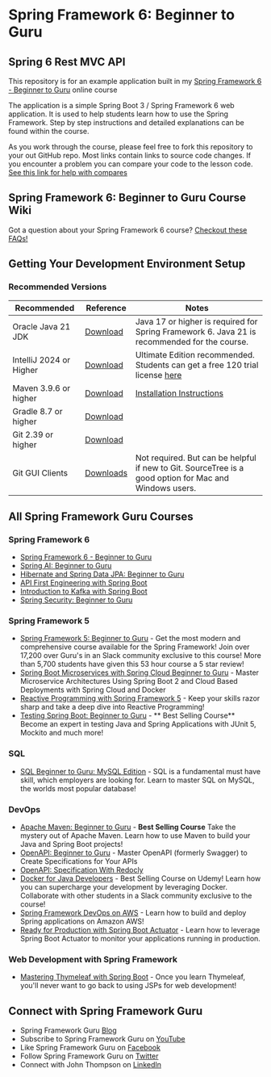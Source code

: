 # Spring Framework 6: Beginner to Guru
## Spring 6 Rest MVC API

This repository is for an example application built in my [Spring Framework 6 - Beginner to Guru](https://www.udemy.com/course/spring-framework-6-beginner-to-guru/?referralCode=2BD0B7B7B6B511D699A9) online course

The application is a simple Spring Boot 3 / Spring Framework 6 web application. It is used to help students learn how
to use the Spring Framework. Step by step instructions and detailed explanations can be found within the course.

As you work through the course, please feel free to fork this repository to your out GitHub repo. Most links contain links
to source code changes. If you encounter a problem you can compare your code to the lesson code. [See this link for help with compares](https://github.com/springframeworkguru/spring5webapp/wiki#getting-an-error-but-cannot-find-what-is-different-from-lesson-source-code)

## Spring Framework 6: Beginner to Guru Course Wiki
Got a question about your Spring Framework 6 course? [Checkout these FAQs!](https://github.com/springframeworkguru/spring5webapp/wiki)

## Getting Your Development Environment Setup
### Recommended Versions
| Recommended             | Reference                                                                                                                                                     | Notes                                                                                                                                                                                                                  |
|-------------------------|---------------------------------------------------------------------------------------------------------------------------------------------------------------|------------------------------------------------------------------------------------------------------------------------------------------------------------------------------------------------------------------------|
| Oracle Java 21 JDK      | [Download](https://www.oracle.com/java/technologies/downloads/#java21) | Java 17 or higher is required for Spring Framework 6. Java 21 is recommended for the course.                                                                                                                           |
| IntelliJ 2024 or Higher | [Download](https://www.jetbrains.com/idea/download/)                                                                                                          | Ultimate Edition recommended. Students can get a free 120 trial license [here](https://github.com/springframeworkguru/spring5webapp/wiki/Which-IDE-to-Use%3F#how-do-i-get-the-free-120-day-trial-to-intellij-ultimate) |
| Maven 3.9.6 or higher   | [Download](https://maven.apache.org/download.cgi)                                                                                                             | [Installation Instructions](https://maven.apache.org/install.html)                                                                                                                                                     |
| Gradle 8.7 or higher    | [Download](https://gradle.org/install/)                                                                                                                       |                                                                                                                                                                     |
| Git 2.39 or higher      | [Download](https://git-scm.com/downloads)                                                                                                                     |                                                                                                                                                                                                                        | 
| Git GUI Clients         | [Downloads](https://git-scm.com/downloads/guis)                                                                                                               | Not required. But can be helpful if new to Git. SourceTree is a good option for Mac and Windows users.                                                                                                                 |

## All Spring Framework Guru Courses
### Spring Framework 6
* [Spring Framework 6 - Beginner to Guru](https://www.udemy.com/course/spring-framework-6-beginner-to-guru/?referralCode=2BD0B7B7B6B511D699A9)
* [Spring AI: Beginner to Guru](https://www.udemy.com/course/spring-ai-beginner-to-guru/?referralCode=EF8DB31C723FFC8E2751)
* [Hibernate and Spring Data JPA: Beginner to Guru](https://www.udemy.com/course/hibernate-and-spring-data-jpa-beginner-to-guru/?referralCode=251C4C865302C7B1BB8F)
* [API First Engineering with Spring Boot](https://www.udemy.com/course/api-first-engineering-with-spring-boot/?referralCode=C6DAEE7338215A2CF276)
* [Introduction to Kafka with Spring Boot](https://www.udemy.com/course/introduction-to-kafka-with-spring-boot/?referralCode=15118530CA63AD1AF16D)
* [Spring Security: Beginner to Guru](https://www.udemy.com/course/spring-security-core-beginner-to-guru/?referralCode=306F288EB78688C0F3BC)

### Spring Framework 5
* [Spring Framework 5: Beginner to Guru](https://www.udemy.com/testing-spring-boot-beginner-to-guru/?couponCode=GITHUB_REPO) - Get the most modern and comprehensive course available for the Spring Framework! Join over 17,200 over Guru's in an Slack community exclusive to this course! More than 5,700 students have given this 53 hour course a 5 star review!
* [Spring Boot Microservices with Spring Cloud Beginner to Guru](https://www.udemy.com/course/spring-boot-microservices-with-spring-cloud-beginner-to-guru/?referralCode=6142D427AE53031FEF38) - Master Microservice Architectures Using Spring Boot 2 and Cloud Based Deployments with Spring Cloud and Docker
* [Reactive Programming with Spring Framework 5](https://www.udemy.com/reactive-programming-with-spring-framework-5/?couponCode=GITHUB_REPO_SF5B2G) - Keep your skills razor sharp and take a deep dive into Reactive Programming!
* [Testing Spring Boot: Beginner to Guru](https://www.udemy.com/testing-spring-boot-beginner-to-guru/?couponCode=GITHUB_REPO_SF5B2G) - ** Best Selling Course** Become an expert in testing Java and Spring Applications with JUnit 5, Mockito and much more!

### SQL
* [SQL Beginner to Guru: MySQL Edition](https://www.udemy.com/sql-beginner-to-guru-mysql-edition/?couponCode=GITHUB_REPO_SF5B2G) - SQL is a fundamental must have skill, which employers are looking for. Learn to master SQL on MySQL, the worlds most popular database!

### DevOps
* [Apache Maven: Beginner to Guru](https://www.udemy.com/apache-maven-beginner-to-guru/?couponCode=GITHUB_REPO_SF5B2G) - **Best Selling Course** Take the mystery out of Apache Maven. Learn how to use Maven to build your Java and Spring Boot projects!
* [OpenAPI: Beginner to Guru](https://www.udemy.com/course/openapi-beginner-to-guru/?referralCode=0E7F511C749013CA6AAD) - Master OpenAPI (formerly Swagger) to Create Specifications for Your APIs
* [OpenAPI: Specification With Redocly](https://www.udemy.com/course/openapi-specification-redocly-api-documentation/?referralCode=863C443928D61D9A3831)
* [Docker for Java Developers](https://www.udemy.com/docker-for-java-developers/?couponCode=GITHUB_REPO_SF5B2G) - Best Selling Course on Udemy! Learn how you can supercharge your development by leveraging Docker. Collaborate with other students in a Slack community exclusive to the course!
* [Spring Framework DevOps on AWS](https://www.udemy.com/spring-core-devops-on-aws/?couponCode=GITHUB_REPO_SF5B2G) - Learn how to build and deploy Spring applications on Amazon AWS!
* [Ready for Production with Spring Boot Actuator](https://www.udemy.com/ready-for-production-with-spring-boot-actuator/?couponCode=GITHUB_REPO_SF5B2G) - Learn how to leverage Spring Boot Actuator to monitor your applications running in production.

### Web Development with Spring Framework
* [Mastering Thymeleaf with Spring Boot](https://www.udemy.com/mastering-thymeleaf-with-spring/?couponCode=GITHUB_REPO_SF5B2G) - Once you learn Thymeleaf, you'll never want to go back to using JSPs for web development!


## Connect with Spring Framework Guru
* Spring Framework Guru [Blog](https://springframework.guru/)
* Subscribe to Spring Framework Guru on [YouTube](https://www.youtube.com/channel/UCrXb8NaMPQCQkT8yMP_hSkw)
* Like Spring Framework Guru on [Facebook](https://www.facebook.com/springframeworkguru/)
* Follow Spring Framework Guru on [Twitter](https://twitter.com/spring_guru)
* Connect with John Thompson on [LinkedIn](http://www.linkedin.com/in/springguru)